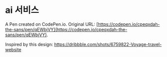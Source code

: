 # ai 서비스

A Pen created on CodePen.io. Original URL: [https://codepen.io/cpeqxdah-the-sans/pen/qEWbjVY](https://codepen.io/cpeqxdah-the-sans/pen/qEWbjVY).

Inspired by this design: https://dribbble.com/shots/6759822-Voyage-travel-website